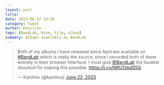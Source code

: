 ```yaml
---
layout: post
title: 
date: 2023-06-22 14:30
category: Tweet
author: Kanilrós
tags: [BandLab, Hive, Film, album]
summary: Albums available on BandLab
---
```


<blockquote class="twitter-tweet"><p lang="en" dir="ltr">Both of my albums I have released since April are available on <a href="https://twitter.com/hashtag/BandLab?src=hash&amp;ref_src=twsrc%5Etfw">#BandLab</a> which is really the source, since I recorded both of them entirely in their browser interface. I must give <a href="https://twitter.com/BandLab?ref_src=twsrc%5Etfw">@BandLab</a> the loudest shoutout for making this possible. <a href="https://t.co/NRU7okdS5Q">https://t.co/NRU7okdS5Q</a></p>&mdash; Kanilrós (@kanilros) <a href="https://twitter.com/kanilros/status/1671881393746612224?ref_src=twsrc%5Etfw">June 22, 2023</a></blockquote> <script async src="https://platform.twitter.com/widgets.js" charset="utf-8"></script>